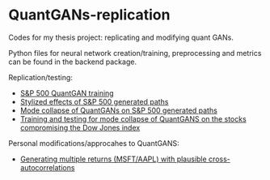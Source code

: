 # QuantGANs-replication
Codes for my thesis project: replicating and modifying quant GANs.

Python files for neural network creation/training, preprocessing and metrics can be found in the backend package.

Replication/testing:
* [S&P 500 QuantGAN training](https://nbviewer.jupyter.org/github/ICascha/QuantGANs-replication/blob/main/sp500_training.ipynb)
* [Stylized effects of S&P 500 generated paths](https://nbviewer.jupyter.org/github/ICascha/QuantGANs-replication/blob/main/stylized_facts_sp500.ipynb)
* [Mode collapse of QuantGANs on S&P 500 generated paths](https://nbviewer.jupyter.org/github/ICascha/QuantGANs-replication/blob/main/mode_collapse_sp500.ipynb)
* [Training and testing for mode collapse of QuantGANS on the stocks compromising the Dow Jones index](https://nbviewer.jupyter.org/github/ICascha/QuantGANs-replication/blob/main/train_dow_stocks.ipynb)

Personal modifications/approcahes to QuantGANS:
* [Generating multiple returns (MSFT/AAPL) with plausible cross-autocorrelations](https://nbviewer.jupyter.org/github/ICascha/QuantGANs-replication/blob/main/aapl_msft_train.ipynb)
